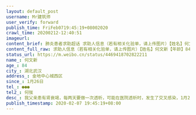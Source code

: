 ```yaml
---
layout: default_post
username: Mr建筑师
user_verify: forward
publish_time: FriFeb0719:45:19+08002020
crawl_time: 20200212-12:40:51
imageurl: 
content_brief: 肺炎患者求助超话 求助人信息（若有相关化验单，请上传图片）【姓名】何文新【年龄】84【所在城市】湖北武汉【所在小区、社区】金地中心城西区【患病时间】1月26日【联系方式】●●●【其他紧急联系人】何弢【病情描述】 我父亲患有肾衰竭，每两天要做一次透析，可能在医院透析时，发 ...全文
content_full_raw: 求助人信息（若有相关化验单，请上传图片）【姓名】何文新【年龄】84【所在城市】湖北武汉【所在小区、社区】金地中心城西区【患病时间】1月26日【联系方式】●●●【其他紧急联系人】何弢【病情描述】我父亲患有肾衰竭，每两天要做一次透析，可能在医院透析时，发生了交叉感染，1月26日出现发热症状，1月30日告知发热病人无法在省中医继续透析，此时我母亲也出现发热症状，要求去社区登记排队做核酸检测，排队苦苦哀求只给我父亲做了核酸，三天后出结果，再此期间只能居家隔离，母亲现状也是持续发热，2月1日我也出现发热症状，吃了几粒抗生素暂时压下去了，2月4日告知结果为阴性，2月5日我再三强烈哀求下，把父亲和母亲的CT做了，结果显示父亲双肺感染，母亲也双肺感染，我单肺感染，现在父亲已经出现呼吸困难，加上肾透析迫在眉捷，母亲也在持续发热，两人都没有确诊，我每天来回奔波，要跑四五家医院，除了排队还是排队，现在情况危在旦夕，2月5日来回奔波，晚上11点半左右还未到家，父亲出现休克，万般无奈拨打了120，被告知拨打120要有床位才有效，没有床位拨打120也没有用，我怕自己一个人快撑不住了，更想政府尽快确诊收治，以免造成更多交叉感染。所有方式用尽了，不得已只能网上求助。
status_url: https://m.weibo.cn/status/4469418702822211
name_: 何文新
age_: 84
city_: 湖北武汉
address_: 金地中心城西区
since_: 1月26日
tel_: ●●●
tel2_: 何弢
desc_: 我父亲患有肾衰竭，每两天要做一次透析，可能在医院透析时，发生了交叉感染，1月26日出现发热症状，1月30日告知发热病人无法在省中医继续透析，此时我母亲也出现发热症状，要求去社区登记排队做核酸检测，排队苦苦哀求只给我父亲做了核酸，三天后出结果，再此期间只能居家隔离，母亲现状也是持续发热，2月1日我也出现发热症状，吃了几粒抗生素暂时压下去了，2月4日告知结果为阴性，2月5日我再三强烈哀求下，把父亲和母亲的CT做了，结果显示父亲双肺感染，母亲也双肺感染，我单肺感染，现在父亲已经出现呼吸困难，加上肾透析迫在眉捷，母亲也在持续发热，两人都没有确诊，我每天来回奔波，要跑四五家医院，除了排队还是排队，现在情况危在旦夕，2月5日来回奔波，晚上11点半左右还未到家，父亲出现休克，万般无奈拨打了120，被告知拨打120要有床位才有效，没有床位拨打120也没有用，我怕自己一个人快撑不住了，更想政府尽快确诊收治，以免造成更多交叉感染。所有方式用尽了，不得已只能网上求助。
publish_timestamp: 2020-02-07 19:45:19+08:00
---
```

